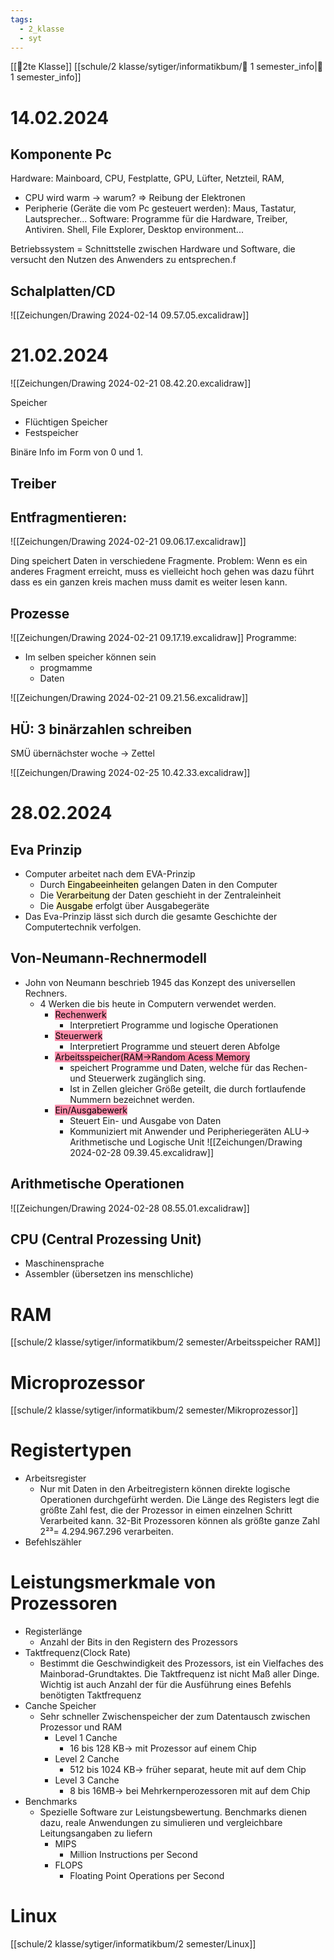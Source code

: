 ```yaml
---
tags:
  - 2_klasse
  - syt
---
```



[[🥲2te Klasse]]
[[schule/2 klasse/sytiger/informatikbum/🐯 1 semester_info|🐯 1 semester_info]]

# 14.02.2024
## Komponente Pc
Hardware: Mainboard, CPU, Festplatte, GPU, Lüfter, Netzteil, RAM,
- CPU wird warm → warum? ⇒ Reibung der Elektronen
- Peripherie (Geräte die vom Pc gesteuert werden): Maus, Tastatur, Lautsprecher...
Software:  Programme für die Hardware, Treiber, Antiviren. Shell, File Explorer, Desktop environment...

Betriebssystem = Schnittstelle zwischen Hardware und Software, die versucht den Nutzen des Anwenders zu entsprechen.f

## Schalplatten/CD
![[Zeichungen/Drawing 2024-02-14 09.57.05.excalidraw]]


# 21.02.2024

![[Zeichungen/Drawing 2024-02-21 08.42.20.excalidraw]]

Speicher
- Flüchtigen Speicher
- Festspeicher

Binäre Info im Form von 0 und 1.

## Treiber


## Entfragmentieren:
![[Zeichungen/Drawing 2024-02-21 09.06.17.excalidraw]]

Ding speichert Daten in verschiedene Fragmente.
Problem: Wenn es ein anderes Fragment erreicht, muss es vielleicht hoch gehen was dazu führt dass es ein ganzen kreis machen muss damit es weiter lesen kann.

## Prozesse

![[Zeichungen/Drawing 2024-02-21 09.17.19.excalidraw]]
Programme:
- Im selben speicher können sein
	- progmamme
	- Daten

![[Zeichungen/Drawing 2024-02-21 09.21.56.excalidraw]]

## HÜ: 3 binärzahlen schreiben
SMÜ übernächster woche → Zettel

![[Zeichungen/Drawing 2024-02-25 10.42.33.excalidraw]]


# 28.02.2024
## Eva Prinzip
- Computer arbeitet nach dem EVA-Prinzip
	- Durch <mark style="background: #FFF3A3A6;">Eingabeeinheiten</mark> gelangen Daten in den Computer
	- Die <mark style="background: #FFF3A3A6;">Verarbeitung</mark> der Daten geschieht in der Zentraleinheit
	- Die <mark style="background: #FFF3A3A6;">Ausgabe</mark> erfolgt über Ausgabegeräte
- Das Eva-Prinzip lässt sich durch die gesamte Geschichte der Computertechnik verfolgen.

## Von-Neumann-Rechnermodell
- John von Neumann beschrieb 1945 das Konzept des universellen Rechners.
	- 4 Werken die bis heute in Computern verwendet werden.
		- <mark style="background: #FF5582A6;">Rechenwerk</mark>
			- Interpretiert Programme und logische Operationen
		- <mark style="background: #FF5582A6;">Steuerwerk</mark>
			- Interpretiert Programme und steuert deren Abfolge
		- <mark style="background: #FF5582A6;">Arbeitsspeicher(RAM→Random Acess Memory</mark> 
			- speichert Programme und Daten, welche für das Rechen- und Steuerwerk zugänglich sing.
			- Ist in Zellen gleicher Größe geteilt, die durch fortlaufende Nummern bezeichnet werden.
		- <mark style="background: #FF5582A6;">Ein/Ausgabewerk</mark>
			- Steuert Ein- und Ausgabe von Daten 
			- Kommuniziert mit Anwender und Peripheriegeräten
ALU→ Arithmetische und Logische Unit
![[Zeichungen/Drawing 2024-02-28 09.39.45.excalidraw]]
## Arithmetische Operationen

![[Zeichungen/Drawing 2024-02-28 08.55.01.excalidraw]]


## CPU (Central Prozessing Unit)
- Maschinensprache
- Assembler (übersetzen ins menschliche)

# RAM
[[schule/2 klasse/sytiger/informatikbum/2 semester/Arbeitsspeicher RAM]]

# Microprozessor
[[schule/2 klasse/sytiger/informatikbum/2 semester/Mikroprozessor]]


# Registertypen
- Arbeitsregister
	- Nur mit Daten in den Arbeitregistern können direkte logische Operationen durchgefürht werden. Die Länge des Registers legt die größte Zahl fest, die der Prozessor in eimen einzelnen Schritt Verarbeited kann. 32-Bit Prozessoren können als größte ganze Zahl 2²³= 4.294.967.296 verarbeiten.
- Befehlszähler


# Leistungsmerkmale von Prozessoren
- Registerlänge
	- Anzahl der Bits in den Registern des Prozessors
- Taktfrequenz(Clock Rate)
	- Bestimmt die Geschwindigkeit des Prozessors, ist ein Vielfaches des Mainborad-Grundtaktes. Die Taktfrequenz ist nicht Maß aller Dinge. Wichtig ist auch Anzahl der für die Ausführung eines Befehls benötigten Taktfrequenz 
- Canche Speicher 
	- Sehr schneller Zwischenspeicher der zum Datentausch zwischen Prozessor und RAM
		- Level 1 Canche
			- 16 bis 128 KB→ mit Prozessor auf einem Chip
		- Level 2 Canche
			- 512 bis 1024 KB→ früher separat, heute mit auf dem Chip
		- Level 3 Canche
			- 8 bis 16MB→ bei Mehrkernperozessoren mit auf dem Chip
- Benchmarks
	- Spezielle Software zur Leistungsbewertung. Benchmarks dienen dazu, reale Anwendungen zu simulieren und vergleichbare Leitungsangaben zu liefern
		- MIPS
			- Million Instructions per Second
		- FLOPS
			- Floating Point Operations per Second

# Linux
[[schule/2 klasse/sytiger/informatikbum/2 semester/Linux]]